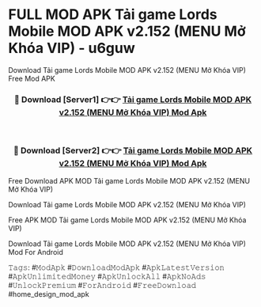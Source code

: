 # FULL MOD APK Tải game Lords Mobile MOD APK v2.152 (MENU Mở Khóa VIP) - u6guw
Download Tải game Lords Mobile MOD APK v2.152 (MENU Mở Khóa VIP) Free Mod APK

<div align="center">
<h3>🔴 Download [Server1] 👉👉 <a href="https://apk-comot.site?title=Tải_game_Lords_Mobile_MOD_APK_v2.152_(MENU_Mở_Khóa_VIP)">Tải game Lords Mobile MOD APK v2.152 (MENU Mở Khóa VIP) Mod Apk</a></h3><br>

<h3>🔴 Download [Server2] 👉👉 <a href="https://apk-comot.site?title=Tải_game_Lords_Mobile_MOD_APK_v2.152_(MENU_Mở_Khóa_VIP)">Tải game Lords Mobile MOD APK v2.152 (MENU Mở Khóa VIP) Mod Apk</a></h3>
</div>


Free Download APK MOD Tải game Lords Mobile MOD APK v2.152 (MENU Mở Khóa VIP)

Download Tải game Lords Mobile MOD APK v2.152 (MENU Mở Khóa VIP) 

Free APK MOD Tải game Lords Mobile MOD APK v2.152 (MENU Mở Khóa VIP) 

Download Tải game Lords Mobile MOD APK v2.152 (MENU Mở Khóa VIP) Mod For Android

𝚃𝚊𝚐𝚜: #𝙼𝚘𝚍𝙰𝚙𝚔 #𝙳𝚘𝚠𝚗𝚕𝚘𝚊𝚍𝙼𝚘𝚍𝙰𝚙𝚔 #𝙰𝚙𝚔𝙻𝚊𝚝𝚎𝚜𝚝𝚅𝚎𝚛𝚜𝚒𝚘𝚗 #𝙰𝚙𝚔𝚄𝚗𝚕𝚒𝚖𝚒𝚝𝚎𝚍𝙼𝚘𝚗𝚎𝚢 #𝙰𝚙𝚔𝚄𝚗𝚕𝚘𝚌𝚔𝙰𝚕𝚕 #𝙰𝚙𝚔𝙽𝚘𝙰𝚍𝚜 #𝚄𝚗𝚕𝚘𝚌𝚔𝙿𝚛𝚎𝚖𝚒𝚞𝚖 #𝙵𝚘𝚛𝙰𝚗𝚍𝚛𝚘𝚒𝚍 #𝙵𝚛𝚎𝚎𝙳𝚘𝚠𝚗𝚕𝚘𝚊𝚍 #home_design_mod_apk